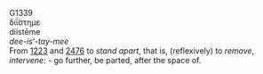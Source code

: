 <body>
  <p>G1339<br>  διΐ́στημε  <br> diistēme  <br><i>dee-is‘-tay-mee </i><br>From <a href="g1223.htm">1223</a> and <a href="g2476.htm">2476</a>  to <i>stand</i> <i>apart</i>, that is, (reflexively) to <i>remove</i>, <i>intervene:</i> - go further, be parted, after the space of.<br></p>
 </body>